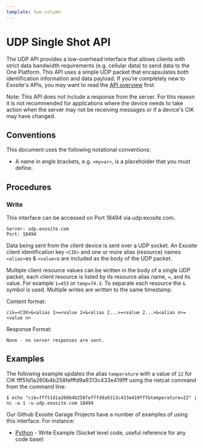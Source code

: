 ```yaml
---
template: two-column
---
```


# UDP Single Shot API

The UDP API provides a low-overhead interface that allows clients with strict data bandwidth requirements (e.g. cellular data) to send data to the One Platform. This API uses a simple UDP packet that encapsulates both identification information and data payload. If you're completely new to Exosite's APIs, you may want to read the [API       overview](../README.md) first.

Note: This API does not include a response from the server.  For this reason it is not recommended for applications where the device needs to take action when the server may not be receiving messages or if a device's CIK may have changed.  

## Conventions

This document uses the following notational conventions:

* A name in angle brackets, e.g. `<myvar>`, is a placeholder that you must define.

## Procedures

### Write 

This interface can be accessed on Port 18494 via udp.exosite.com.

```
Server: udp.exosite.com
Port: 18494
```

Data being sent from the client device is sent over a UDP socket. An Exosite client identification key `<CIK>` and one or more alias (resource) names `<alias>`es & `<value>`s are included as the body of the UDP packet.

Multiple client resource values can be written in the body of a single UDP packet, each client resource is listed by its resource alias name, `=`, and its value. For example `1=453` or `temp=74.3`. To separate each resource the `&` symbol is used. Multiple writes are written to the same timestamp.

Content format:

```
cik=<CIK>&<alias 1>=<value 1>&<alias 2...>=<value 2...>&<alias n>=<value n>
```

Response Format:

```
None - no server responses are sent.
```

## Examples

The following example updates the alias `temperature` with a value of `22` for CIK fff51d1a260b4b258fefffd9a9313c433e419fff using the netcat command from the command line:

```
$ echo "cik=fff51d1a260b4b258fefffd9a9313c433e419fff&temperature=22" | nc -w 1 -u udp.exosite.com 18494
```

Our Github Exosite Garage Projects have a number of examples of using this interface. For instance:

* [Python](https://github.com/exosite-garage/udp_single_shot) - Write Example (Socket level code, useful reference for any code base)

